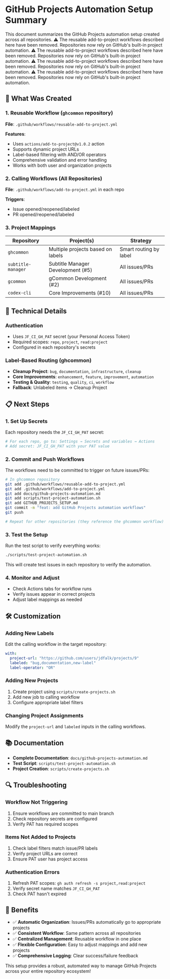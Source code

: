 <!-- file: GITHUB_PROJECTS_SETUP.md -->
<!-- version: 1.0.0 -->
<!-- guid: b8c9d0e1-f2a3-4567-b123-890123456789 -->

# GitHub Projects Automation Setup Summary

This document summarizes the GitHub Projects automation setup created across all repositories.
⚠️ The reusable add-to-project workflows described here have been removed. Repositories now rely on GitHub's built-in project automation.
⚠️ The reusable add-to-project workflows described here have been removed. Repositories now rely on GitHub's built-in project automation.
⚠️ The reusable add-to-project workflows described here have been removed. Repositories now rely on GitHub's built-in project automation.
⚠️ The reusable add-to-project workflows described here have been removed. Repositories now rely on GitHub's built-in project automation.

## 🎯 What Was Created

### 1. Reusable Workflow (`ghcommon` repository)

**File**: `.github/workflows/reusable-add-to-project.yml`

**Features**:

- Uses `actions/add-to-project@v1.0.2` action
- Supports dynamic project URLs
- Label-based filtering with AND/OR operators
- Comprehensive validation and error handling
- Works with both user and organization projects

### 2. Calling Workflows (All Repositories)

**File**: `.github/workflows/add-to-project.yml` in each repo

**Triggers**:

- Issue opened/reopened/labeled
- PR opened/reopened/labeled

### 3. Project Mappings

| Repository         | Project(s)                        | Strategy               |
| ------------------ | --------------------------------- | ---------------------- |
| `ghcommon`         | Multiple projects based on labels | Smart routing by label |
| `subtitle-manager` | Subtitle Manager Development (#5) | All issues/PRs         |
| `gcommon`          | gCommon Development (#2)          | All issues/PRs         |
| `codex-cli`        | Core Improvements (#10)           | All issues/PRs         |

## 🔧 Technical Details

### Authentication

- Uses `JF_CI_GH_PAT` secret (your Personal Access Token)
- Required scopes: `repo`, `project`, `read:project`
- Configured in each repository's secrets

### Label-Based Routing (ghcommon)

- **Cleanup Project**: `bug`, `documentation`, `infrastructure`, `cleanup`
- **Core Improvements**: `enhancement`, `feature`, `improvement`, `automation`
- **Testing & Quality**: `testing`, `quality`, `ci`, `workflow`
- **Fallback**: Unlabeled items → Cleanup Project

## 📋 Next Steps

### 1. Set Up Secrets

Each repository needs the `JF_CI_GH_PAT` secret:

```bash
# For each repo, go to: Settings → Secrets and variables → Actions
# Add secret: JF_CI_GH_PAT with your PAT value
```

### 2. Commit and Push Workflows

The workflows need to be committed to trigger on future issues/PRs:

```bash
# In ghcommon repository
git add .github/workflows/reusable-add-to-project.yml
git add .github/workflows/add-to-project.yml
git add docs/github-projects-automation.md
git add scripts/test-project-automation.sh
git add GITHUB_PROJECTS_SETUP.md
git commit -m "feat: add GitHub Projects automation workflows"
git push

# Repeat for other repositories (they reference the ghcommon workflow)
```

### 3. Test the Setup

Run the test script to verify everything works:

```bash
./scripts/test-project-automation.sh
```

This will create test issues in each repository to verify the automation.

### 4. Monitor and Adjust

- Check Actions tabs for workflow runs
- Verify issues appear in correct projects
- Adjust label mappings as needed

## 🛠️ Customization

### Adding New Labels

Edit the calling workflow in the target repository:

```yaml
with:
  project-url: "https://github.com/users/jdfalk/projects/9"
  labeled: "bug,documentation,new-label"
  label-operator: "OR"
```

### Adding New Projects

1. Create project using `scripts/create-projects.sh`
2. Add new job to calling workflow
3. Configure appropriate label filters

### Changing Project Assignments

Modify the `project-url` and `labeled` inputs in the calling workflows.

## 📚 Documentation

- **Complete Documentation**: `docs/github-projects-automation.md`
- **Test Script**: `scripts/test-project-automation.sh`
- **Project Creation**: `scripts/create-projects.sh`

## 🔍 Troubleshooting

### Workflow Not Triggering

1. Ensure workflows are committed to main branch
2. Check repository secrets are configured
3. Verify PAT has required scopes

### Items Not Added to Projects

1. Check label filters match issue/PR labels
2. Verify project URLs are correct
3. Ensure PAT user has project access

### Authentication Errors

1. Refresh PAT scopes: `gh auth refresh -s project,read:project`
2. Verify secret name matches `JF_CI_GH_PAT`
3. Check PAT hasn't expired

## 🎉 Benefits

- ✅ **Automatic Organization**: Issues/PRs automatically go to appropriate projects
- ✅ **Consistent Workflow**: Same pattern across all repositories
- ✅ **Centralized Management**: Reusable workflow in one place
- ✅ **Flexible Configuration**: Easy to adjust mappings and add new projects
- ✅ **Comprehensive Logging**: Clear success/failure feedback

This setup provides a robust, automated way to manage GitHub Projects across your entire repository ecosystem!
